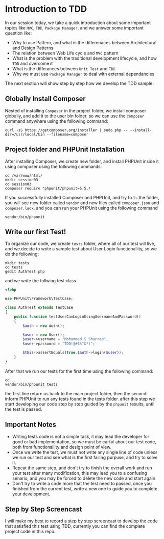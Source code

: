 # Introduction to TDD

In our session today, we take a quick introduction about some important topics like `MVC`, `TDD`, `Package Manager`, and we answer some important question like:

* Why to use Pattern, and what is the differenaces between Architectural and Design Patterns
* The relation between Web Life cycle and `MVC` pattern
* What is the problem with the traditional development lifecycle, and how `TDD` and overcome it
* What is the differances between `Unit Test` and `TDD`
* Why we must use `Package Manager` to deal with external dependancies

The next section will show step by step how we develop the TDD sample:

## Globally Install Composer

Nested of installing `Composer` in the project folder, we install composer globally, and add it to the user bin folder, so we can use the `composer` command anywhare using the following command:

```
curl -sS https://getcomposer.org/installer | sudo php -- --install-dir=/usr/local/bin --filename=composer
```

## Project folder and PHPUnit Installation

After installing Composer, we create new folder, and install PHPUnit inside it using composer using the following commands:

```
cd /var/www/html/
mkdir session03
cd session03
composer require "phpunit/phpunit=5.5.*
```

If you successfully installed Composer and PHPUnit, and try to `ls` the folder, you will see new folder called `vendor` and new files called `composer.json` and `composer.lock`, and you can run your PHPUnit using the following command

```
vendor/bin/phpunit
```

## Write our first Test!

To organize our code, we create `tests` folder, where all of our test will live, and we decide to write a sample test about User Login functionallity, so we do the following:

```
mkdir tests
cd tests
gedit AuthTest.php
```

and we write the follwing test class

```php
<?php

use PHPUnit\Framework\TestCase;

class AuthTest extends TestCase
{
    public function testUserCanLoginUsingUsernameAndPassword()
    {
        $auth = new Auth();

        $user = new User();
        $user->username = "Mohammed S Shurrab";
        $user->password = "TDD!@#$%^&*(";

        $this->assertEquals(true,$auth->login($user));
    }
}
```

After that we run our tests for the first time using the following command:

```
cd ..
vendor/bin/phpunit tests
```

the first line return us back to the main project folder, then the second inform PHPUnit to run any tests found in the tests folder. after this step we start developing our code step by step guided by the `phpunit` results, until the test is passed.

## Important Notes

* Writing tests code is not a simple task, it may lead the developer for good or bad implementation, so we must be carful about our test code, both from functionallity and design point of view.
* Once we write the test, we must not write any single line of code unless we run our test and see what is the first failing purpuse, and try to solve it.
* Repeat the same step, and don't try to finish the overall work and run your test after many modification, this may lead you to a confusing senario, and you may be forced to delete the new code and start again.
* Don't try to write a code more that the test need to passed, once you finished from the current test, write a new one to guide you to complete your development.

## Step by Step Screencast

I will make my best to record a step by step screencast to develop the code that satisfied this test using TDD, currently you can find the complete project code in this repo.
